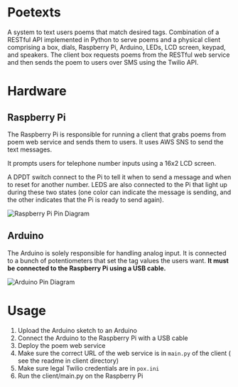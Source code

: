 # Poetexts

A system to text users poems that match desired tags. Combination of a RESTful API implemented in Python to serve poems and a physical client comprising a box, dials, Raspberry Pi, Arduino, LEDs, LCD screen, keypad, and speakers. The client box requests poems from the RESTful web service and then sends the poem to users over SMS using the Twilio API.

# Hardware

## Raspberry Pi

The Raspberry Pi is responsible for running a client that grabs poems from poem web service and sends them to users. It uses AWS SNS to send the text messages. 

It prompts users for telephone number inputs using a 16x2 LCD screen.

A DPDT switch connect to the Pi to tell it when to send a message and when to reset for another number. LEDS are also connected to the Pi that light up during these two states (one color can indicate the message is sending, and the other indicates that the Pi is ready to send again).

![Raspberry Pi Pin Diagram](https://image.ibb.co/cPApO8/RPi_Sketch_bb.png)

## Arduino

The Arduino is solely responsible for handling analog input. It is connected to a bunch of potentiometers that set the tag values the users want. **It must be connected to the Raspberry Pi using a USB cable.**

![Arduino Pin Diagram](https://image.ibb.co/fzNxAo/Arduino_Sketch_bb.png)


# Usage

1. Upload the Arduino sketch to an Arduino
2. Connect the Arduino to the Raspberry Pi with a USB cable
3. Deploy the poem web service 
4. Make sure the correct URL of the web service is in `main.py` of the client ( see the readme in client directory)
5. Make sure legal Twilio credentials are in `pox.ini` 
6. Run the client/main.py on the Raspberry Pi 

